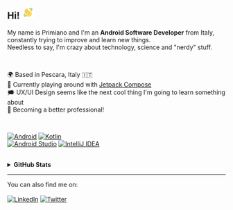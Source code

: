 ## Hi! <img src="https://raw.githubusercontent.com/primdugno/primdugno/master/assets/hand-wave.gif" width="30px"/>
<p>
  My name is Primiano and I'm an <strong>Android Software Developer</strong> from Italy, constantly trying to improve and learn new things.<br>
  Needless to say, I'm crazy about technology, science and "nerdy" stuff.
</p>
<br>
<p>
  🌍 Based in Pescara, Italy 🇮🇹<br>
  🌱 Currently playing around with <a href="https://developer.android.com/jetpack/compose" target="blank">Jetpack Compose</a><br>
  🗯️ UX/UI Design seems like the next cool thing I'm going to learn something about<br>
  🎯 Becoming a better professional!
</p>
<br>
<p>
  <a href="https://www.android.com/" target="blank"><img src="https://img.shields.io/badge/Android-FFFFFF?style=for-the-badge&logo=android&logoColor=FFFFFF&color=3DDA84" alt="Android"/></a>
  <a href="https://kotlinlang.org/" target="blank"><img src="https://img.shields.io/badge/Kotlin-FFFFFF?style=for-the-badge&logo=kotlin&logoColor=FFFFFF&color=843EFF" alt="Kotlin"/></a>
  <br>
  <a href="https://developer.android.com/studio" target="blank"><img src="https://img.shields.io/badge/Android Studio-FFFFFF?style=for-the-badge&logo=android-studio&logoColor=FFFFFF&color=073042" alt="Android Studio"/></a>
  <a href="https://www.jetbrains.com/idea" target="blank"><img src="https://img.shields.io/badge/IntelliJ IDEA-FFFFFF?style=for-the-badge&logo=intellij-idea&logoColor=FFFFFF&color=000000" alt="IntelliJ IDEA"/></a>
</p>
<br>
<details>
  <summary><strong>GitHub Stats</strong></summary>
  <p>
    <a href="https://github.com/primdugno"><img src="https://github-readme-stats.vercel.app/api?username=primdugno&count_private=true&hide_title=true&show_icons=true&hide_border=true&bg_color=0D1117&title_color=fff&text_color=c1c1c1&icon_color=fff"/></a><br>
    <a href="https://github.com/primdugno"><img src="https://github-readme-streak-stats.herokuapp.com?user=primdugno&theme=github-dark&hide_border=true&date_format=j%20M%5B%20Y%5D"/></a>
  </p>
</details>
<hr>
<p>You can also find me on:<br><br>
  <a href="https://www.linkedin.com/in/primdugno" target="blank"><img src="https://img.shields.io/badge/LinkedIn-FFFFFF?style=for-the-badge&logo=linkedin&logoColor=FFFFFF&color=0A66C2" alt="LinkedIn"/></a>
  <a href="https://www.twitter.com/primdugno" target="blank"><img src="https://img.shields.io/badge/Twitter-FFFFFF?style=for-the-badge&logo=twitter&logoColor=FFFFFF&color=1D9BF0" alt="Twitter"/></a>
  <!--<a href="https://primdugno.it" target="blank"><img src="https://img.shields.io/badge/primdugno.it-FFFFFF?style=for-the-badge&logo=google-chrome&logoColor=FFFFFF&color=FD1D1D" alt="primdugno.it"/</a>-->
</p>
